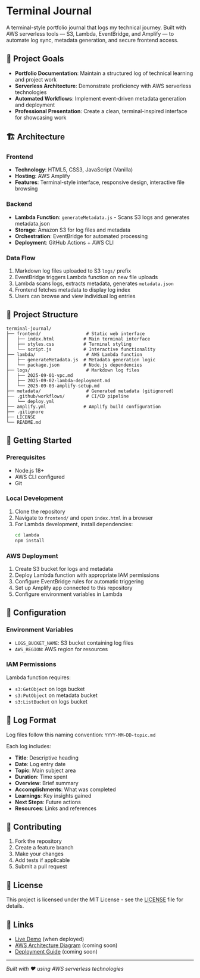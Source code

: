 # Terminal Journal

A terminal-style portfolio journal that logs my technical journey. Built with AWS serverless tools — S3, Lambda, EventBridge, and Amplify — to automate log sync, metadata generation, and secure frontend access.

## 🎯 Project Goals

- **Portfolio Documentation**: Maintain a structured log of technical learning and project work
- **Serverless Architecture**: Demonstrate proficiency with AWS serverless technologies
- **Automated Workflows**: Implement event-driven metadata generation and deployment
- **Professional Presentation**: Create a clean, terminal-inspired interface for showcasing work

## 🏗️ Architecture

### Frontend
- **Technology**: HTML5, CSS3, JavaScript (Vanilla)
- **Hosting**: AWS Amplify
- **Features**: Terminal-style interface, responsive design, interactive file browsing

### Backend
- **Lambda Function**: `generateMetadata.js` - Scans S3 logs and generates metadata.json
- **Storage**: Amazon S3 for log files and metadata
- **Orchestration**: EventBridge for automated processing
- **Deployment**: GitHub Actions + AWS CLI

### Data Flow
1. Markdown log files uploaded to S3 `logs/` prefix
2. EventBridge triggers Lambda function on new file uploads
3. Lambda scans logs, extracts metadata, generates `metadata.json`
4. Frontend fetches metadata to display log index
5. Users can browse and view individual log entries

## 📁 Project Structure

```
terminal-journal/
├── frontend/                 # Static web interface
│   ├── index.html           # Main terminal interface
│   ├── styles.css           # Terminal styling
│   └── script.js            # Interactive functionality
├── lambda/                   # AWS Lambda function
│   ├── generateMetadata.js  # Metadata generation logic
│   └── package.json         # Node.js dependencies
├── logs/                     # Markdown log files
│   ├── 2025-09-01-vpc.md
│   ├── 2025-09-02-lambda-deployment.md
│   └── 2025-09-03-amplify-setup.md
├── metadata/                 # Generated metadata (gitignored)
├── .github/workflows/        # CI/CD pipeline
│   └── deploy.yml
├── amplify.yml              # Amplify build configuration
├── .gitignore
├── LICENSE
└── README.md
```

## 🚀 Getting Started

### Prerequisites
- Node.js 18+
- AWS CLI configured
- Git

### Local Development
1. Clone the repository
2. Navigate to `frontend/` and open `index.html` in a browser
3. For Lambda development, install dependencies:
   ```bash
   cd lambda
   npm install
   ```

### AWS Deployment
1. Create S3 bucket for logs and metadata
2. Deploy Lambda function with appropriate IAM permissions
3. Configure EventBridge rules for automatic triggering
4. Set up Amplify app connected to this repository
5. Configure environment variables in Lambda

## 🔧 Configuration

### Environment Variables
- `LOGS_BUCKET_NAME`: S3 bucket containing log files
- `AWS_REGION`: AWS region for resources

### IAM Permissions
Lambda function requires:
- `s3:GetObject` on logs bucket
- `s3:PutObject` on metadata bucket
- `s3:ListBucket` on logs bucket

## 📝 Log Format

Log files follow this naming convention: `YYYY-MM-DD-topic.md`

Each log includes:
- **Title**: Descriptive heading
- **Date**: Log entry date
- **Topic**: Main subject area
- **Duration**: Time spent
- **Overview**: Brief summary
- **Accomplishments**: What was completed
- **Learnings**: Key insights gained
- **Next Steps**: Future actions
- **Resources**: Links and references

## 🤝 Contributing

1. Fork the repository
2. Create a feature branch
3. Make your changes
4. Add tests if applicable
5. Submit a pull request

## 📄 License

This project is licensed under the MIT License - see the [LICENSE](LICENSE) file for details.

## 🔗 Links

- [Live Demo](https://your-amplify-app.amplifyapp.com) (when deployed)
- [AWS Architecture Diagram](docs/architecture.md) (coming soon)
- [Deployment Guide](docs/deployment.md) (coming soon)

---

*Built with ❤️ using AWS serverless technologies*
